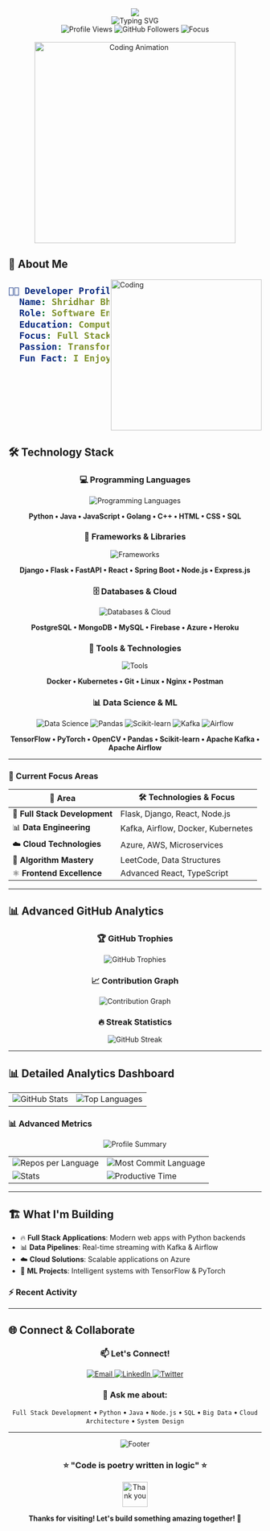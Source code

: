 <!-- Dynamic Header with Typing Animation -->
<div align="center">
  <img src="https://capsule-render.vercel.app/api?type=waving&color=gradient&customColorList=6,11,20&height=180&section=header&text=Shridhar%20Bhardwaj&fontSize=42&fontColor=fff&animation=twinkling&fontAlignY=32&desc=Full%20Stack%20Software%20Engineer%20&descAlignY=51&descAlign=50"/>
</div>

<!-- Animated Introduction -->
<div align="center">
  <img src="https://readme-typing-svg.herokuapp.com?font=Fira+Code&size=22&duration=4000&pause=1000&color=00D9FF&center=true&vCenter=true&multiline=true&width=600&height=100&lines=Welcome+to+my+Digital+Universe+%F0%9F%8C%8C;Building+Tomorrow's+Solutions+Today+%F0%9F%9A%80;Transforming+Ideas+into+Reality+%E2%9C%A8" alt="Typing SVG" />
</div>

<!-- Profile Views Counter with Style -->
<div align="center">
  <img src="https://komarev.com/ghpvc/?username=shree-bd&label=Profile%20Views&color=brightgreen&style=for-the-badge" alt="Profile Views" />
  <img src="https://img.shields.io/github/followers/shree-bd?label=Followers&style=for-the-badge&color=blue" alt="GitHub Followers" />
  <img src="https://img.shields.io/badge/Focus-Full%20Stack%20Development-orange?style=for-the-badge" alt="Focus" />
</div>

<br/>

<!-- About Me Section with Enhanced Design -->
<div align="center">
  <img width="400" src="https://user-images.githubusercontent.com/74038190/212746035-d5c61762-973c-44c0-aec7-887f3b7690e3.gif" alt="Coding Animation" />
</div>

## 🚀 About Me

<img align="right" alt="Coding" width="300" src="https://user-images.githubusercontent.com/74038190/229223263-cf2e4b07-2615-4f87-9c38-e37600f8381a.gif">

<div align="left">
  
<h2>

```yaml
🧑‍💻 Developer Profile:
  Name: Shridhar Bhardwaj
  Role: Software Engineer & Full Stack Developer
  Education: Computer Science 🎓
  Focus: Full Stack Development & Big Data 📊
  Passion: Transforming Ideas Into Reality ✨
  Fun Fact: I Enjoy Making Memes 😄
```

</h2>

</div>

<br clear="right"/>

## 🛠️ Technology Stack

<div align="center">

### 💻 Programming Languages
<img src="https://skillicons.dev/icons?i=python,java,javascript,go,cpp,html,css,sql" alt="Programming Languages" />

**Python • Java • JavaScript • Golang • C++ • HTML • CSS • SQL**

### 🚀 Frameworks & Libraries
<img src="https://skillicons.dev/icons?i=django,flask,fastapi,react,spring,nodejs,express" alt="Frameworks" />

**Django • Flask • FastAPI • React • Spring Boot • Node.js • Express.js**

### 🗄️ Databases & Cloud
<img src="https://skillicons.dev/icons?i=postgresql,mongodb,mysql,firebase,azure,heroku" alt="Databases & Cloud" />

**PostgreSQL • MongoDB • MySQL • Firebase • Azure • Heroku**

### 🔧 Tools & Technologies
<img src="https://skillicons.dev/icons?i=docker,kubernetes,git,linux,nginx,postman" alt="Tools" />

**Docker • Kubernetes • Git • Linux • Nginx • Postman**

### 📊 Data Science & ML
<img src="https://skillicons.dev/icons?i=tensorflow,pytorch,opencv" alt="Data Science" />
<img src="https://img.shields.io/badge/pandas-150458?style=for-the-badge&logo=pandas&logoColor=white" alt="Pandas" />
<img src="https://img.shields.io/badge/scikit--learn-F7931E?style=for-the-badge&logo=scikit-learn&logoColor=white" alt="Scikit-learn" />
<img src="https://img.shields.io/badge/Apache%20Kafka-231F20?style=for-the-badge&logo=apache-kafka&logoColor=white" alt="Kafka" />
<img src="https://img.shields.io/badge/Apache%20Airflow-017CEE?style=for-the-badge&logo=apache-airflow&logoColor=white" alt="Airflow" />

**TensorFlow • PyTorch • OpenCV • Pandas • Scikit-learn • Apache Kafka • Apache Airflow**

</div>

---

### 🎯 Current Focus Areas

<div align="left">

| 🚀 **Area** | 🛠️ **Technologies & Focus** |
|-------------|------------------------------|
| 🔭 **Full Stack Development** | Flask, Django, React, Node.js |
| 📊 **Data Engineering** | Kafka, Airflow, Docker, Kubernetes |
| ☁️ **Cloud Technologies** | Azure, AWS, Microservices |
| 🧠 **Algorithm Mastery** | LeetCode, Data Structures |
| ⚛️ **Frontend Excellence** | Advanced React, TypeScript |

</div>

---

## 📊 Advanced GitHub Analytics

<div align="center">

### 🏆 GitHub Trophies
<img src="https://github-profile-trophy.vercel.app/?username=shree-bd&theme=radical&no-frame=false&no-bg=false&margin-w=4&row=1" alt="GitHub Trophies" />

### 📈 Contribution Graph
<img src="https://github-readme-activity-graph.vercel.app/graph?username=shree-bd&theme=react-dark&bg_color=20232a&hide_border=true" alt="Contribution Graph" />

### 🔥 Streak Statistics
<img src="https://streak-stats.demolab.com?user=shree-bd&theme=radical&hide_border=true&border_radius=10&date_format=M%20j%5B%2C%20Y%5D" alt="GitHub Streak" />

</div>

---

## 📊 Detailed Analytics Dashboard

<div align="center">
  <table>
    <tr>
      <td>
        <img src="https://github-readme-stats.vercel.app/api?username=shree-bd&show_icons=true&theme=radical&hide_border=true&count_private=true&include_all_commits=true" alt="GitHub Stats" />
      </td>
      <td>
        <img src="https://github-readme-stats.vercel.app/api/top-langs/?username=shree-bd&theme=radical&hide_border=true&layout=compact&langs_count=8" alt="Top Languages" />
      </td>
    </tr>
  </table>
</div>

### 📊 Advanced Metrics

<div align="center">
  <img src="https://github-profile-summary-cards.vercel.app/api/cards/profile-details?username=shree-bd&theme=radical" alt="Profile Summary" />
</div>

<div align="center">
  <table>
    <tr>
      <td><img src="https://github-profile-summary-cards.vercel.app/api/cards/repos-per-language?username=shree-bd&theme=radical" alt="Repos per Language" /></td>
      <td><img src="https://github-profile-summary-cards.vercel.app/api/cards/most-commit-language?username=shree-bd&theme=radical" alt="Most Commit Language" /></td>
    </tr>
    <tr>
      <td><img src="https://github-profile-summary-cards.vercel.app/api/cards/stats?username=shree-bd&theme=radical" alt="Stats" /></td>
      <td><img src="https://github-profile-summary-cards.vercel.app/api/cards/productive-time?username=shree-bd&theme=radical&utcOffset=8" alt="Productive Time" /></td>
    </tr>
  </table>
</div>

---

## 🏗️ What I'm Building
- 🔥 **Full Stack Applications**: Modern web apps with Python backends
- 📊 **Data Pipelines**: Real-time streaming with Kafka & Airflow
- ☁️ **Cloud Solutions**: Scalable applications on Azure
- 🤖 **ML Projects**: Intelligent systems with TensorFlow & PyTorch

### ⚡ Recent Activity
<!--START_SECTION:activity-->
<!--END_SECTION:activity-->

---

## 🌐 Connect & Collaborate

<div align="center">
  
### 📫 Let's Connect!
  
<a href="mailto:shree@csu.fullerton.edu">
  <img src="https://img.shields.io/badge/Email-D14836?style=for-the-badge&logo=gmail&logoColor=white" alt="Email" />
</a>
<a href="https://www.linkedin.com/in/shree-bd/">
  <img src="https://img.shields.io/badge/LinkedIn-0077B5?style=for-the-badge&logo=linkedin&logoColor=white" alt="LinkedIn" />
</a>
<a href="https://x.com/bshree_18">
  <img src="https://img.shields.io/badge/Twitter-1DA1F2?style=for-the-badge&logo=twitter&logoColor=white" alt="Twitter" />
</a>

### 💬 Ask me about:
`Full Stack Development` • `Python` • `Java` • `Node.js` • `SQL` • `Big Data` • `Cloud Architecture` • `System Design`

</div>

---

<div align="center">
  <img src="https://capsule-render.vercel.app/api?type=waving&color=gradient&customColorList=6,11,20&height=100&section=footer" alt="Footer" />
  
  ### ⭐ "Code is poetry written in logic" ⭐
  
  <img src="https://user-images.githubusercontent.com/74038190/212284087-bbe7e430-757e-4901-90bf-4cd2ce3e1852.gif" width="50" alt="Thank you" />
  
  **Thanks for visiting! Let's build something amazing together! 🚀**
  
</div>
